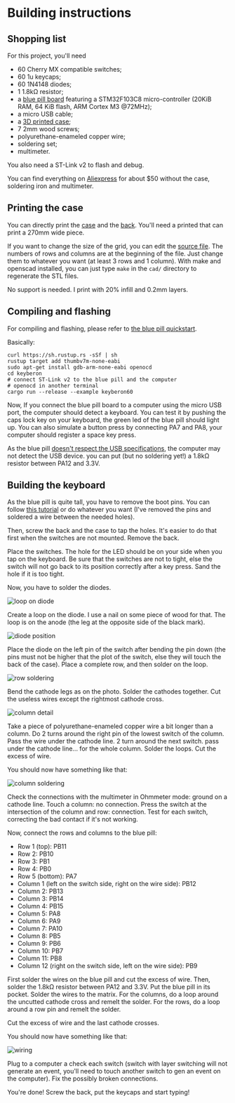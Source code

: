# Building instructions

## Shopping list

For this project, you'll need
 - 60 Cherry MX compatible switches;
 - 60 1u keycaps;
 - 60 1N4148 diodes;
 - 1 1.8kΩ resistor;
 - a [blue pill board](https://wiki.stm32duino.com/index.php?title=Blue_Pill) featuring a STM32F103C8 micro-controller (20KiB RAM, 64 KiB flash, ARM Cortex M3 @72MHz);
 - a micro USB cable;
 - a [3D printed case](cad/);
 - 7 2mm wood screws;
 - polyurethane-enameled copper wire;
 - soldering set;
 - multimeter.
 
You also need a ST-Link v2 to flash and debug.
 
You can find everything on [Aliexpress](https://my.aliexpress.com/wishlist/wish_list_product_list.htm?currentGroupId=100000010426396) for about $50 without the case, soldering iron and multimeter.

## Printing the case

You can directly print the [case](cad/case.stl) and the [back](cad/back.stl). You'll need a printed that can print a 270mm wide piece.

If you want to change the size of the grid, you can edit the [source file](cad/case.scad). The numbers of rows and columns are at the beginning of the file. Just change them to whatever you want (at least 3 rows and 1 column). With make and openscad installed, you can just type `make` in the `cad/` directory to regenerate the STL files.

No support is needed. I print with 20% infill and 0.2mm layers.

## Compiling and flashing

For compiling and flashing, please refer to [the blue pill quickstart](https://github.com/TeXitoi/blue-pill-quickstart/blob/master/README.md).

Basically:

```shell
curl https://sh.rustup.rs -sSf | sh
rustup target add thumbv7m-none-eabi
sudo apt-get install gdb-arm-none-eabi openocd
cd keyberon
# connect ST-Link v2 to the blue pill and the computer
# openocd in another terminal
cargo run --release --example keyberon60
```

Now, If you connect the blue pill board to a computer using the micro USB port, the computer should detect a keyboard. You can test it by pushing the caps lock key on your keyboard, the green led of the blue pill should light up. You can also simulate a button press by connecting PA7 and PA8, your computer should register a space key press.

As the blue pill [doesn't respect the USB specifications](https://wiki.stm32duino.com/index.php?title=Blue_Pill#Hardware_installation), the computer may not detect the USB device. you can put (but no soldering yet!) a 1.8kΩ resistor between PA12 and 3.3V.

## Building the keyboard

As the blue pill is quite tall, you have to remove the boot pins. You can follow [this tutorial](https://docs.cannonkeys.com/bluepill-mod/) or do whatever you want (I've removed the pins and soldered a wire between the needed holes).

Then, screw the back and the case to tap the holes. It's easier to do that first when the switches are not mounted. Remove the back.

Place the switches. The hole for the LED should be on your side when you tap on the keyboard. Be sure that the switches are not to tight, else the switch will not go back to its position correctly after a key press. Sand the hole if it is too tight.

Now, you have to solder the diodes.

![loop on diode](images/01%20-%20loop%20on%20diode.jpg)

Create a loop on the diode. I use a nail on some piece of wood for that. The loop is on the anode (the leg at the opposite side of the black mark).

![diode position](images/02%20-%20diode%20positionning.jpg)

Place the diode on the left pin of the switch after bending the pin down (the pins must not be higher that the plot of the switch, else they will touch the back of the case). Place a complete row, and then solder on the loop.

![row soldering](images/03%20-%20row%20soldering.jpg)

Bend the cathode legs as on the photo. Solder the cathodes together. Cut the useless wires except the rightmost cathode cross.

![column detail](images/05%20-%20column%20detail.jpg)

Take a piece of polyurethane-enameled copper wire a bit longer than a column. Do 2 turns around the right pin of the lowest switch of the column. Pass the wire under the cathode line. 2 turn around the next switch. pass under the cathode line... for the whole column. Solder the loops. Cut the excess of wire.

You should now have something like that:

![column soldering](images/04%20-%20column%20soldering.jpg)

Check the connections with the multimeter in Ohmmeter mode: ground on a cathode line. Touch a column: no connection. Press the switch at the intersection of the column and row: connection. Test for each switch, correcting the bad contact if it's not working.

Now, connect the rows and columns to the blue pill:
 - Row 1 (top): PB11
 - Row 2: PB10
 - Row 3: PB1
 - Row 4: PB0
 - Row 5 (bottom): PA7
 - Column 1 (left on the switch side, right on the wire side): PB12
 - Column 2: PB13
 - Column 3: PB14
 - Column 4: PB15
 - Column 5: PA8
 - Column 6: PA9
 - Column 7: PA10
 - Column 8: PB5
 - Column 9: PB6
 - Column 10: PB7
 - Column 11: PB8
 - Column 12 (right on the switch side, left on the wire side): PB9

First solder the wires on the blue pill and cut the excess of wire. Then, solder the 1.8kΩ resistor between PA12 and 3.3V. Put the blue pill in its pocket. Solder the wires to the matrix. For the columns, do a loop around the uncutted cathode cross and remelt the solder. For the rows, do a loop around a row pin and remelt the solder.

Cut the excess of wire and the last cathode crosses.

You should now have something like that:

![wiring](/images/06%20-%20wiring.jpg)

Plug to a computer a check each switch (switch with layer switching will not generate an event, you'll need to touch another switch to gen an event on the computer). Fix the possibly broken connections.

You're done! Screw the back, put the keycaps and start typing!
